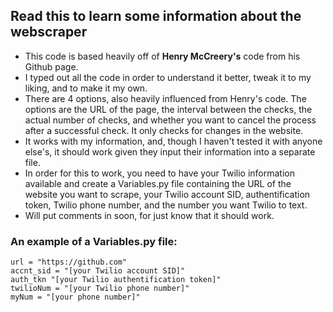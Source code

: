 ## Read this to learn some information about the webscraper

* This code is based heavily off of **Henry McCreery's** code from his Github page.
* I typed out all the code in order to understand it better, tweak it to my liking, and to make it my own.
* There are 4 options, also heavily influenced from Henry's code. The options are the URL of the page, the interval between the checks, the actual number of checks, and whether you want to cancel the process after a successful check. It only checks for changes in the website.
* It works with my information, and, though I haven't tested it with anyone else's, it should work given they input their information into a separate file.
* In order for this to work, you need to have your Twilio information available and create a Variables.py file containing the URL of the website you want to scrape, your Twilio account SID, authentification token, Twilio phone number, and the number you want Twilio to text.
* Will put comments in soon, for just know that it should work.

### An example of a Variables.py file:

```
url = "https://github.com"
accnt_sid = "[your Twilio account SID]"
auth_tkn "[your Twilio authentification token]"
twilioNum = "[your Twilio phone number]"
myNum = "[your phone number]"
```
